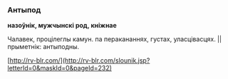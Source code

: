### Антыпод
**назоўнік, мужчынскі род, кніжнае**

Чалавек, процілеглы камун. па перакананнях, густах, уласцівасцях. || прыметнік: антыподны.

<a rel="author">[http://rv-blr.com/](http://rv-blr.com/slounik.jsp?letterId=0&maskId=0&pageId=232)</a>
